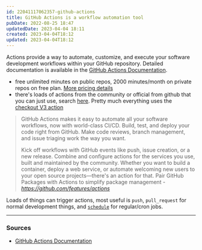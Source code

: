 ```yaml
---
id: 22041117062357-github-actions
title: GitHub Actions is a workflow automation tool
pubDate: 2022-08-25 18:47
updatedDate: 2023-04-04 18:11
created: 2023-04-04T18:12
updated: 2023-04-04T18:12
---
```


Actions provide a way to automate, customize, and execute your software development workflows within your GitHub repository. Detailed documentation is available in the [GitHub Actions Documentation](https://docs.github.com/en/actions).

- free unlimited minutes on public repos, 2000 minutes/month on private repos on free plan. [More pricing details](https://docs.github.com/en/actions/learn-github-actions/usage-limits-billing-and-administration)
- there's loads of actions from the community or official from github that you can just use, search [here](https://github.com/marketplace?type=actions). Pretty much everything uses the [checkout V3 action](https://github.com/marketplace/actions/checkout)

> GitHub Actions makes it easy to automate all your software workflows, now with world-class CI/CD. Build, test, and deploy your code right from GitHub. Make code reviews, branch management, and issue triaging work the way you want.
>
> Kick off workflows with GitHub events like push, issue creation, or a new release. Combine and configure actions for the services you use, built and maintained by the community. Whether you want to build a container, deploy a web service, or automate welcoming new users to your open source projects—there's an action for that. Pair GitHub Packages with Actions to simplify package management - <cite><https://github.com/features/actions></cite>

Loads of things can trigger actions, most useful is `push`, `pull_request` for normal development things, and [`schedule`](https://docs.github.com/en/actions/using-workflows/events-that-trigger-workflows#schedule) for regular/cron jobs.

---

### Sources

- [GitHub Actions Documentation](https://docs.github.com/en/actions)
